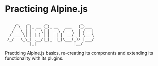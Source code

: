 # Practicing Alpine.js

```
     _    _       _               _     
    / \  | |_ __ (_)_ __   ___   (_)___ 
   / _ \ | | '_ \| | '_ \ / _ \  | / __|
  / ___ \| | |_) | | | | |  __/_ | \__ \
 /_/   \_\_| .__/|_|_| |_|\___(_)/ |___/
           |_|                 |__/        
```

Practicing Alpine.js basics, re-creating its components and extending its functionality with its plugins. 
